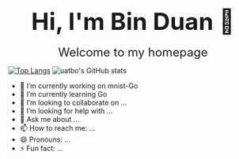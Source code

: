 <h1 align='center' ><font size='10'> Hi, I'm Bin Duan 👋 </font></h1>

<div align='center' ><font size='5'> Welcome to my homepage </font></div>

[![Top Langs](https://github-readme-stats.vercel.app/api/top-langs/?username=uatbo&layout=compact)](https://github.com/uatbo/github-readme-stats)
![uatbo's GitHub stats](https://github-readme-stats.vercel.app/api?username=uatbo&show_icons=true&theme=tokyonight)
- 🔭 I’m currently working on mnist-Go
- 🌱 I’m currently learning Go
- 👯 I’m looking to collaborate on ...
- 🤔 I’m looking for help with ...
- 💬 Ask me about ...
- 📫 How to reach me: ...
- 😄 Pronouns: ...
- ⚡ Fun fact: ...
